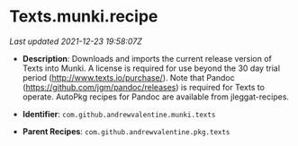 # Texts.munki.recipe

_Last updated 2021-12-23 19:58:07Z_

- **Description**: Downloads and imports the current release version of Texts into Munki. A license is required for use beyond the 30 day trial period (http://www.texts.io/purchase/). Note that Pandoc (https://github.com/jgm/pandoc/releases) is required for Texts to operate. AutoPkg recipes for Pandoc are available from jleggat-recipes.

- **Identifier**: `com.github.andrewvalentine.munki.texts`

- **Parent Recipes**: `com.github.andrewvalentine.pkg.texts`